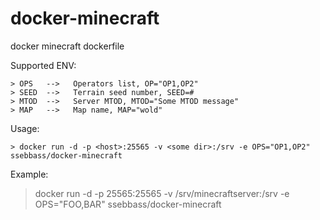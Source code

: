 # docker-minecraft
docker minecraft dockerfile

Supported ENV:
```
> OPS   -->   Operators list, OP="OP1,OP2"
> SEED  -->   Terrain seed number, SEED=#
> MTOD  -->   Server MTOD, MTOD="Some MTOD message"
> MAP   -->   Map name, MAP="wold"
```

Usage:
```
> docker run -d -p <host>:25565 -v <some dir>:/srv -e OPS="OP1,OP2" ssebbass/docker-minecraft
```

Example:
> docker run -d -p 25565:25565 -v /srv/minecraftserver:/srv -e OPS="FOO,BAR" ssebbass/docker-minecraft
